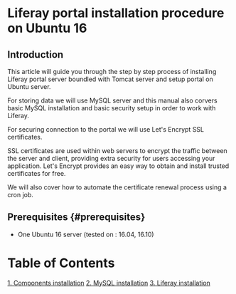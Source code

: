 # Liferay portal installation procedure on Ubuntu 16

## Introduction

This article will guide you through the step by step process of installing Liferay portal server boundled with Tomcat server and setup portal on Ubuntu server.

For storing data we will use MySQL server and this manual also corvers basic MySQL installation and basic security setup in order to work with Liferay.

For securing connection to the portal we will use Let's Encrypt SSL certificates.

SSL certificates are used within web servers to encrypt the traffic between the server and client, providing extra security for users accessing your application. Let's Encrypt provides an easy way to obtain and install trusted certificates for free.

We will also cover how to automate the certificate renewal process using a cron job.

## Prerequisites {#prerequisites}

* One Ubuntu 16 server \(tested on : 16.04, 16.10\)

Table of Contents
=================
[1. Components installation](chapter1.md) 
[2. MySQL installation](mysql-installation.md)
[3. Liferay installation](liferay-installation.md)


